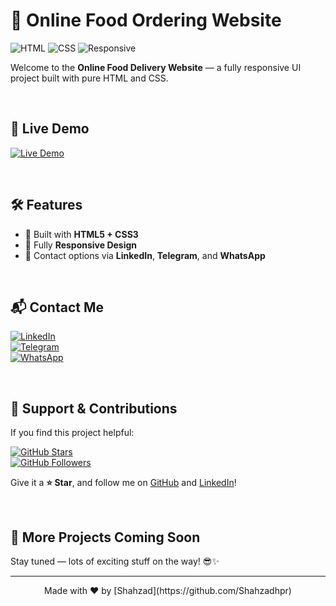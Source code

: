 # 🍔 Online Food Ordering Website

![HTML](https://img.shields.io/badge/HTML5-E34F26?style=for-the-badge&logo=html5&logoColor=white)
![CSS](https://img.shields.io/badge/CSS3-1572B6?style=for-the-badge&logo=css3&logoColor=white)
![Responsive](https://img.shields.io/badge/Responsive-Design-28a745?style=for-the-badge&logo=responsive-design&logoColor=white)

Welcome to the **Online Food Delivery Website** — a fully responsive UI project built with pure HTML and CSS.

&nbsp;

## 🚀 Live Demo

[![Live Demo](https://img.shields.io/badge/Live%20Demo-Click%20Here-orange?style=for-the-badge&logo=google-chrome)](https://shahzadhpr.github.io/food-delivery-website)

&nbsp;

## 🛠️ Features

- 🧱 Built with **HTML5 + CSS3**
- 📱 Fully **Responsive Design**
- 💬 Contact options via **LinkedIn**, **Telegram**, and **WhatsApp**

&nbsp;

## 📬 Contact Me

[![LinkedIn](https://img.shields.io/badge/LinkedIn-Connect-blue?style=for-the-badge&logo=linkedin)](https://www.linkedin.com/in/hassanpourshahzad)  
[![Telegram](https://img.shields.io/badge/Telegram-Message-blue?style=for-the-badge&logo=telegram)](https://t.me/Shahzad_hpr)  
[![WhatsApp](https://img.shields.io/badge/WhatsApp-Chat-green?style=for-the-badge&logo=whatsapp)](https://wa.me/989112874119)

&nbsp;

## 🌟 Support & Contributions

If you find this project helpful:

[![GitHub Stars](https://img.shields.io/github/stars/your-Shahzadhpr/your-repo-name?style=for-the-badge)](https://github.com/Shahzadhpr/food-delivery-website)  
[![GitHub Followers](https://img.shields.io/github/followers/your-Shahzadhpr?style=for-the-badge)](https://github.com/Shahzadhpr)

Give it a **⭐️ Star**, and follow me on [GitHub](https://github.com/Shahzadhpr) and [LinkedIn](https://www.linkedin.com/in/hassanpourshahzad)!

&nbsp;

## 🧠 More Projects Coming Soon

Stay tuned — lots of exciting stuff on the way! 😎✨

---

<div align="center">
  Made with ❤️ by [Shahzad](https://github.com/Shahzadhpr)
</div>
